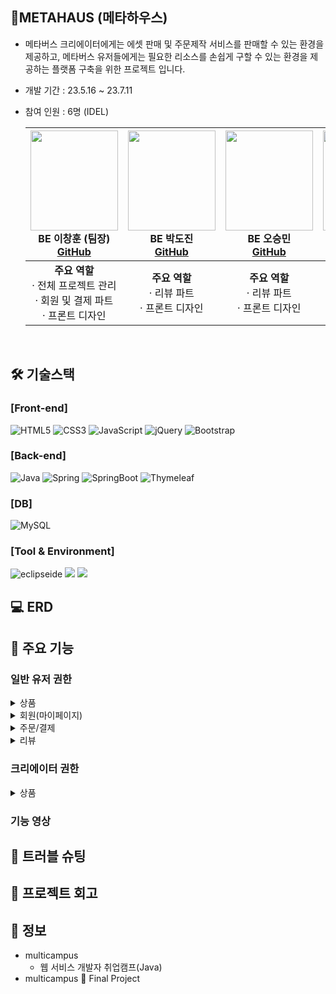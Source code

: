 ## **🎇METAHAUS (메타하우스)**
- 메타버스 크리에이터에게는 에셋 판매 및 주문제작 서비스를 판매할 수 있는 환경을 제공하고, 메타버스 유저들에게는 필요한 리소스를 손쉽게 구할 수 있는 환경을 제공하는 플랫폼 구축을 위한 프로젝트 입니다.
- 개발 기간 : 23.5.16 ~ 23.7.11<br>
- 참여 인원 : 6명 (IDEL)<br>
      
    |<img src="#" width="140" height="160"/><br/>BE 이창훈 (팀장) <br/><a href="#">GitHub</a>|<img src="#" width="140" height="160"/><br/>BE 박도진 <br/><a href="#">GitHub</a>|<img src="#" width="140" height="160"/><br/>BE 오승민 <br/><a href="#">GitHub</a>|<img src="#" width="140" height="160"/><br/>BE 오승언 <br/><a href="#">GitHub</a>|<img src="#" width="140" height="160"/><br/>BE 유세희 <br/><a href="#">GitHub</a>|<img src="#" width="140" height="160"/><br/>BE 정민우 <br/><a href="#">GitHub</a>|
    |:---:|:---:|:---:|:---:|:---:|:---:|
    | <strong>주요 역할</strong> <br> &middot; 전체 프로젝트 관리 <br> &middot; 회원 및 결제 파트 <br> &middot; 프론트 디자인 | <strong>주요 역할</strong> <br> &middot; 리뷰 파트 <br/> &middot; 프론트 디자인 | <strong>주요 역할</strong> <br> &middot; 리뷰 파트 <br/> &middot; 프론트 디자인 | <strong>주요 역할</strong> <br> &middot; 리뷰 파트 <br/> &middot; 프론트 디자인 | <strong>주요 역할</strong> <br> &middot; 리뷰 파트 <br/> &middot; 프론트 디자인 | <strong>주요 역할</strong> <br> &middot; 리뷰 파트 <br/> &middot; 프론트 디자인 |

<br>

##  🛠 기술스택

### **[Front-end]**
![HTML5](https://img.shields.io/badge/html5-%23E34F26.svg?style=for-the-badge&logo=html5&logoColor=white)
![CSS3](https://img.shields.io/badge/css3-%231572B6.svg?style=for-the-badge&logo=css3&logoColor=white)
![JavaScript](https://img.shields.io/badge/javascript-%23323330.svg?style=for-the-badge&logo=javascript&logoColor=%23F7DF1E)
![jQuery](https://img.shields.io/badge/jquery-%230769AD.svg?style=for-the-badge&logo=jquery&logoColor=white)
![Bootstrap](https://img.shields.io/badge/bootstrap-%238511FA.svg?style=for-the-badge&logo=bootstrap&logoColor=white)


### **[Back-end]**   
![Java](https://img.shields.io/badge/java-%23ED8B00.svg?style=for-the-badge&logo=openjdk&logoColor=white)
![Spring](https://img.shields.io/badge/spring-%236DB33F.svg?style=for-the-badge&logo=spring&logoColor=white)
![SpringBoot](https://img.shields.io/badge/SpringBoot-%6DB33F.svg?style=for-the-badge&logo=spring&logoColor=white)
![Thymeleaf](https://img.shields.io/badge/Thymeleaf-%23005C0F.svg?style=for-the-badge&logo=Thymeleaf&logoColor=white)

### **[DB]**
![MySQL](https://img.shields.io/badge/mysql-%2300f.svg?style=for-the-badge&logo=mysql&logoColor=white)

### **[Tool & Environment]**  
![eclipseide](https://img.shields.io/badge/eclipseide-%2C2255.svg?style=for-the-badge&logo=eclipseide&logoColor=white)
<img src="https://img.shields.io/badge/github-181717?style=for-the-badge&logo=github&logoColor=white"> 
<img src="https://img.shields.io/badge/figma-F24E1E?style=for-the-badge&logo=figma&logoColor=white">

## 💻 ERD



## 📍 주요 기능
### 일반 유저 권한

<details>
<summary>상품</summary>
  
- 카테고리별 상품 조회
- 상품 목록조회
- 상품 정보 상세보기
- 찜하기(위시리스트 담기)
- 장바구니 담기
  
</details>

<details>
<summary>회원(마이페이지)</summary>
  
- 위시리스트 조회
  
</details>

<details>
<summary>주문/결제</summary>
  
- 단일상품 주문
    

</details>
<details>
<summary>리뷰</summary>
 
- 리뷰 작성  
  + 자신이 구매한 상품만 리뷰 생성 가능
  + 리뷰 이미지는 선택적으로 첨부 가능
  + 리뷰 이미지는 AWS S3 에 저장
    
- 리뷰 조회  
   + 상품별 리뷰 조회 (상품 상세보기 페이지 하단)  
   + 내가 작성한 리뷰 (마이페이지)
  
- 리뷰 삭제  
  + 구매자 본인만 삭제 가능
  
</details>


### 크리에이터 권한
<details>
<summary>상품</summary>
  
- 상품 등록  
  + 상품 이미지는 1장 이상 필수 입력
  
- 상품 삭제
  
</details>



### 기능 영상 






## 💊 트러블 슈팅

## 💫 프로젝트 회고

## 🚀 정보
- multicampus<br>
  - 웹 서비스 개발자 취업캠프(Java)
- multicampus 🐶 Final Project
